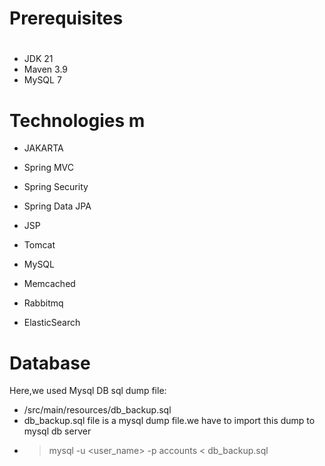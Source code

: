 # Prerequisites
#
- JDK 21 
- Maven 3.9 
- MySQL 7
###
# Technologies m
- JAKARTA
- Spring MVC
- Spring Security
- Spring Data JPA

- JSP
- Tomcat
- MySQL
- Memcached
- Rabbitmq
- ElasticSearch
# Database
Here,we used Mysql DB 
sql dump file:
- /src/main/resources/db_backup.sql
- db_backup.sql file is a mysql dump file.we have to import this dump to mysql db server
- > mysql -u <user_name> -p accounts < db_backup.sql


